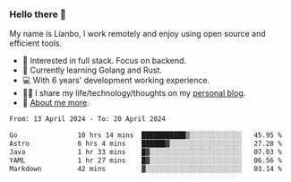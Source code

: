 ### Hello there 👋

My name is Lianbo, I work remotely and enjoy using open source and efficient tools.

- 🔭 Interested in full stack. Focus on backend.
- 🌱 Currently learning Golang and Rust.
- 💻 With 6 years' development working experience.
- ✍🏻 I share my life/technology/thoughts on my [personal blog](https://godruoyi.com).
- 👒 [About me more](https://godruoyi.com/posts/About-godruoyi).

<!--START_SECTION:waka-->

```txt
From: 13 April 2024 - To: 20 April 2024

Go               10 hrs 14 mins  ███████████▒░░░░░░░░░░░░░   45.95 %
Astro            6 hrs 4 mins    ██████▓░░░░░░░░░░░░░░░░░░   27.28 %
Java             1 hr 33 mins    █▓░░░░░░░░░░░░░░░░░░░░░░░   07.03 %
YAML             1 hr 27 mins    █▓░░░░░░░░░░░░░░░░░░░░░░░   06.56 %
Markdown         42 mins         ▓░░░░░░░░░░░░░░░░░░░░░░░░   03.14 %
```

<!--END_SECTION:waka-->

